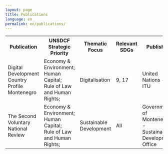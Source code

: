 ```yaml
---
layout: page
title: Publications
language: en
permalink: en/publications/
---
```


<div class="publications">

<table>

<tr>
    <th>Publication</th>
    <th>UNSDCF Strategic Priority</th>
    <th>Thematic Focus</th>
    <th>Relevant SDGs</th>
    <th>Publisher</th>
    <th>Date</th>
    <th></th>
    <th></th>
</tr>

<tr>
    <td>Digital Development Country Profile Montenegro</td>
    <td>Economy & Environment;<br>Human Capital;<br>Rule of Law and Human Rights;</td>
    <td>Digitalisation</td>
    <td>9, 17</td>
    <td>United Nations - ITU</td>
    <td>October 2023</td>
    <td></td>
    <td><a href="https://www.sdgmontenegro.me/assets/documents/en/Digital_Development_Country Profile_Montenegro_Final_October_2023.pdf" target="_blank">ENG</a></td>
</tr>

<tr>
    <td>The Second Voluntary National Review</td>
    <td>Economy & Environment;<br>Human Capital;<br>Rule of Law and Human Rights;</td>
    <td>Sustainable Development</td>
    <td>All</td>
    <td>Government of Montenegro - Sustainable Development Office</td>
    <td>June 2022</td>
    <td><a href="https://www.sdgmontenegro.me/assets/documents/cnr/VNR_2022_Montenegro_Report_mne.pdf" target="_blank">MNE</a></td>
    <td><a href="https://www.sdgmontenegro.me/assets/documents/en/VNR_2022_Montenegro_Report_eng.pdf" target="_blank">ENG</a></td>
</tr>

</table>

</div>
